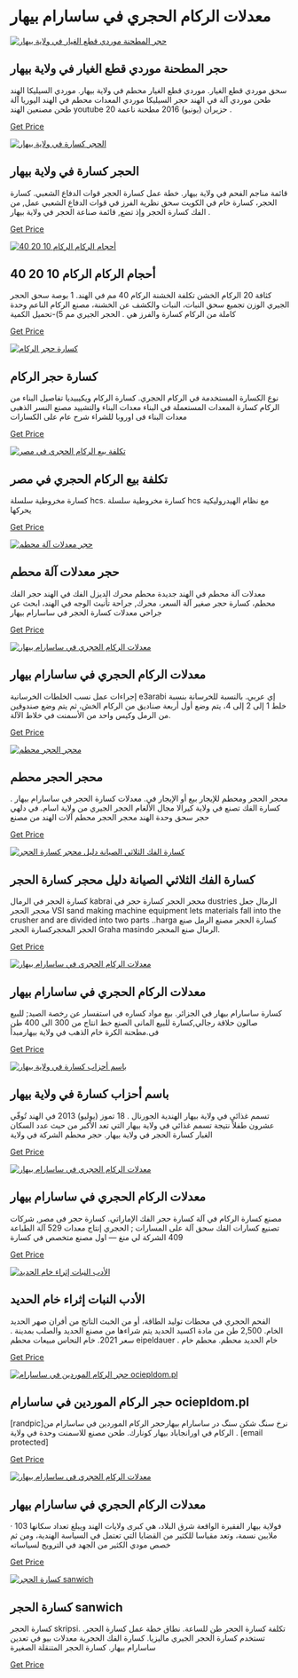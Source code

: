 # معدلات الركام الحجري في ساسارام بيهار
<a href="https://mnn.zoosnet.net/LR/Chatpre.aspx?id=MNN94995150&p=https://vbl.co.za/" target="_blank">![حجر المطحنة موردي قطع الغيار في ولاية بيهار](https://raw.githubusercontent.com/gcmcrusher/imgs/main/723.jpg)</a>
## حجر المطحنة موردي قطع الغيار في ولاية بيهار
سحق موردي قطع الغيار. موردي قطع الغيار محطم في ولاية بيهار. موردي السيليكا الهند طحن موردي آلة في الهند حجر السيليكا موردي المعدات محطم في الهند اليوريا آلة طحن مصنعين الهند youtube 20 حزيران (يونيو) 2016 مطحنة ناعمة .
<a href="https://mnn.zoosnet.net/LR/Chatpre.aspx?id=MNN94995150&p=https://vbl.co.za/" target="_blank">Get Price</a>
<a href="https://mnn.zoosnet.net/LR/Chatpre.aspx?id=MNN94995150&p=https://vbl.co.za/" target="_blank">![الحجر كسارة في ولاية بيهار](https://raw.githubusercontent.com/gcmcrusher/imgs/main/825.jpg)</a>
## الحجر كسارة في ولاية بيهار
قائمة مناجم الفحم في ولاية بيهار. خطة عمل كسارة الحجر قوات الدفاع الشعبي. كسارة الحجر، كسارة خام في الكويت سحق نظرية الفرز في قوات الدفاع الشعبي عمل, من الفك كسارة الحجر وإذ تضع, قائمة صناعة الحجر في ولاية بيهار .
<a href="https://mnn.zoosnet.net/LR/Chatpre.aspx?id=MNN94995150&p=https://vbl.co.za/" target="_blank">Get Price</a>
<a href="https://mnn.zoosnet.net/LR/Chatpre.aspx?id=MNN94995150&p=https://vbl.co.za/" target="_blank">![أحجام الركام الركام 10 20 40](https://raw.githubusercontent.com/gcmcrusher/imgs/main/690.jpg)</a>
## أحجام الركام الركام 10 20 40
كثافة 20 الركام الخشن تكلفة الخشنة الركام 40 مم في الهند. 1 بوصة سحق الحجر الجيري الوزن تجميع سحق النبات، النبات والكشف عن الخشنة، مصنع الركام الناعم وحدة كاملة من الركام كسارة والفرز هي . الحجر الجيري مم 5)-تحميل الكمية 
<a href="https://mnn.zoosnet.net/LR/Chatpre.aspx?id=MNN94995150&p=https://vbl.co.za/" target="_blank">Get Price</a>
<a href="https://mnn.zoosnet.net/LR/Chatpre.aspx?id=MNN94995150&p=https://vbl.co.za/" target="_blank">![كسارة حجر الركام](https://raw.githubusercontent.com/gcmcrusher/imgs/main/184.jpg)</a>
## كسارة حجر الركام
نوع الكسارة المستخدمة في الركام الحجري. كسارة الركام ويكيبيديا تفاصيل البناء من الركام كسارة المعدات المستعملة في البناء معدات البناء والتشييد مصنع النسر الذهبى معدات البناء فى اوروبا للشراء شرح عام على الكسارات 
<a href="https://mnn.zoosnet.net/LR/Chatpre.aspx?id=MNN94995150&p=https://vbl.co.za/" target="_blank">Get Price</a>
<a href="https://mnn.zoosnet.net/LR/Chatpre.aspx?id=MNN94995150&p=https://vbl.co.za/" target="_blank">![تكلفة بيع الركام الحجري في مصر](https://raw.githubusercontent.com/gcmcrusher/imgs/main/91.jpg)</a>
## تكلفة بيع الركام الحجري في مصر
كسارة مخروطية سلسلة hcs. كسارة مخروطية سلسلة hcs مع نظام الهيدروليكية يحركها
<a href="https://mnn.zoosnet.net/LR/Chatpre.aspx?id=MNN94995150&p=https://vbl.co.za/" target="_blank">Get Price</a>
<a href="https://mnn.zoosnet.net/LR/Chatpre.aspx?id=MNN94995150&p=https://vbl.co.za/" target="_blank">![حجر معدلات آلة محطم](https://raw.githubusercontent.com/gcmcrusher/imgs/main/530.jpg)</a>
## حجر معدلات آلة محطم
معدلات آلة محطم في الهند جديدة محطم محرك الديزل الفك في الهند حجر الفك محطم، كسارة حجر صغير آلة السعر، محرك, جراحة تأنيث الوجه في الهند، ابحث عن جراحي معدلات كسارة الحجر في ساسارام بيهار
<a href="https://mnn.zoosnet.net/LR/Chatpre.aspx?id=MNN94995150&p=https://vbl.co.za/" target="_blank">Get Price</a>
<a href="https://mnn.zoosnet.net/LR/Chatpre.aspx?id=MNN94995150&p=https://vbl.co.za/" target="_blank">![معدلات الركام الحجري في ساسارام بيهار](https://raw.githubusercontent.com/gcmcrusher/imgs/main/472.jpg)</a>
## معدلات الركام الحجري في ساسارام بيهار
إجراءات عمل نسب الخلطات الخرسانية e3arabi إي عربي. بالنسبة للخرسانة بنسبة خلط 1 إلى 2 إلى 4، يتم وضع أول أربعة صناديق من الركام الخش، ثم يتم وضع صندوقين من الرمل وكيس واحد من الأسمنت في خلاط الآلة.
<a href="https://mnn.zoosnet.net/LR/Chatpre.aspx?id=MNN94995150&p=https://vbl.co.za/" target="_blank">Get Price</a>
<a href="https://mnn.zoosnet.net/LR/Chatpre.aspx?id=MNN94995150&p=https://vbl.co.za/" target="_blank">![محجر الحجر محطم](https://raw.githubusercontent.com/gcmcrusher/imgs/main/786.jpg)</a>
## محجر الحجر محطم
محجر الحجر ومحطم للإيجار بيع أو الإيجار في. معدلات كسارة الحجر في ساسارام بيهار . كسارة الفك تصنع في ولاية كيرالا مجال الألغام الحجر الجيري من ولاية اسام. في دلهي حجر سحق وحدة الهند محجر الحجر محطم آلات الهند من مصنع 
<a href="https://mnn.zoosnet.net/LR/Chatpre.aspx?id=MNN94995150&p=https://vbl.co.za/" target="_blank">Get Price</a>
<a href="https://mnn.zoosnet.net/LR/Chatpre.aspx?id=MNN94995150&p=https://vbl.co.za/" target="_blank">![كسارة الفك الثلاثي الصيانة دليل محجر كسارة الحجر](https://raw.githubusercontent.com/gcmcrusher/imgs/main/229.jpg)</a>
## كسارة الفك الثلاثي الصيانة دليل محجر كسارة الحجر
كسارة الحجر في الرمال kabrai محجر الحجر كسارة حجر في dustries الرمال جعل محجر الحجر VSI sand making machine equipment lets materials fall into the crusher and are divided into two parts ..harga كسارة الحجر مصنع الرمل صنع الحجر المحجركسارة الحجر Graha masindo الرمال صنع المحجر.
<a href="https://mnn.zoosnet.net/LR/Chatpre.aspx?id=MNN94995150&p=https://vbl.co.za/" target="_blank">Get Price</a>
<a href="https://mnn.zoosnet.net/LR/Chatpre.aspx?id=MNN94995150&p=https://vbl.co.za/" target="_blank">![معدلات الركام الحجري في ساسارام بيهار](https://raw.githubusercontent.com/gcmcrusher/imgs/main/381.jpg)</a>
## معدلات الركام الحجري في ساسارام بيهار
كسارة ساسارام بيهار في الجزائر. بيع مواد كساره في استفسار عن رخصة الصيد; للبيع صالون حلاقة رجالي,كسارة للبيع المانى الصنع خط انتاج من 300 الى 400 طن فى.مطحنة الكرة خام الذهب في ولاية بيهارمبدأ 
<a href="https://mnn.zoosnet.net/LR/Chatpre.aspx?id=MNN94995150&p=https://vbl.co.za/" target="_blank">Get Price</a>
<a href="https://mnn.zoosnet.net/LR/Chatpre.aspx?id=MNN94995150&p=https://vbl.co.za/" target="_blank">![باسم أحزاب كسارة في ولاية بيهار](https://raw.githubusercontent.com/gcmcrusher/imgs/main/141.jpg)</a>
## باسم أحزاب كسارة في ولاية بيهار
تسمم غذائي في ولاية بيهار الهندية الجورنال . 18 تموز (يوليو) 2013 في الهند تُوفّي عشرون طفلاً نتيجة تسمم غذائي في ولاية بيهار التي تعد الأكبر من حيث عدد السكان الغبار كسارة الحجر في ولاية بيهار. حجر محطم الشركة في ولاية 
<a href="https://mnn.zoosnet.net/LR/Chatpre.aspx?id=MNN94995150&p=https://vbl.co.za/" target="_blank">Get Price</a>
<a href="https://mnn.zoosnet.net/LR/Chatpre.aspx?id=MNN94995150&p=https://vbl.co.za/" target="_blank">![معدلات الركام الحجري في ساسارام بيهار](https://raw.githubusercontent.com/gcmcrusher/imgs/main/780.jpg)</a>
## معدلات الركام الحجري في ساسارام بيهار
مصنع كسارة الركام في آلة كسارة حجر الفك الإماراتي. كسارة حجر فى مصر, شركات تصنيع كسارات الفك سحق آلة على المسارات ; الحجري إنتاج معدات 529 آلة الطباعة 409 الشركة لي منغ — اول مصنع متخصص في كسارة 
<a href="https://mnn.zoosnet.net/LR/Chatpre.aspx?id=MNN94995150&p=https://vbl.co.za/" target="_blank">Get Price</a>
<a href="https://mnn.zoosnet.net/LR/Chatpre.aspx?id=MNN94995150&p=https://vbl.co.za/" target="_blank">![الأدب النبات إثراء خام الحديد](https://raw.githubusercontent.com/gcmcrusher/imgs/main/218.jpg)</a>
## الأدب النبات إثراء خام الحديد
الفحم الحجري في محطات توليد الطاقة، أو من الخبث الناتج من أفران صهر الحديد الخام. 2,500 طن من مادة اكسيد الحديد يتم شراءها من مصنع الحديد والصلب بمدينة . سعر 2021. خام النحاس مبيعات محطم eipeldauer . خام الحديد محطم. محطم خام 
<a href="https://mnn.zoosnet.net/LR/Chatpre.aspx?id=MNN94995150&p=https://vbl.co.za/" target="_blank">Get Price</a>
<a href="https://mnn.zoosnet.net/LR/Chatpre.aspx?id=MNN94995150&p=https://vbl.co.za/" target="_blank">![حجر الركام الموردين في ساسارام ociepldom.pl](https://raw.githubusercontent.com/gcmcrusher/imgs/main/277.jpg)</a>
## حجر الركام الموردين في ساسارام ociepldom.pl
[randpic]نرخ سنگ شکن سنگ در ساسارام بیهارحجر الركام الموردين في ساسارام من الركام في اورانجاباد بيهار كونارك. طحن مصنع للاسمنت وحدة في ولاية . [email protected]
<a href="https://mnn.zoosnet.net/LR/Chatpre.aspx?id=MNN94995150&p=https://vbl.co.za/" target="_blank">Get Price</a>
<a href="https://mnn.zoosnet.net/LR/Chatpre.aspx?id=MNN94995150&p=https://vbl.co.za/" target="_blank">![معدلات الركام الحجري في ساسارام بيهار](https://raw.githubusercontent.com/gcmcrusher/imgs/main/32.jpg)</a>
## معدلات الركام الحجري في ساسارام بيهار
 · فولاية بيهار الفقيرة الواقعة شرق البلاد، هي كبرى ولايات الهند ويبلغ تعداد سكانها 103 ملايين نسمة، وتعد مقياسا للكثير من القضايا التي تعتمل في السياسة الهندية، ومن ثم خصص مودي الكثير من الجهد في الترويج لسياساته 
<a href="https://mnn.zoosnet.net/LR/Chatpre.aspx?id=MNN94995150&p=https://vbl.co.za/" target="_blank">Get Price</a>
<a href="https://mnn.zoosnet.net/LR/Chatpre.aspx?id=MNN94995150&p=https://vbl.co.za/" target="_blank">![كسارة الحجر sanwich](https://raw.githubusercontent.com/gcmcrusher/imgs/main/806.jpg)</a>
## كسارة الحجر sanwich
كسارة الحجر skripsi. تكلفة كسارة الحجر طن للساعة. نطاق خطة عمل كسارة الحجر. تستخدم كسارة الحجر الجيري ماليزيا. كسارة الفك الحجرية معدلات بيو في تعدين ساسارام بيهار. كسارة الحجر المتنقلة الصغيرة
<a href="https://mnn.zoosnet.net/LR/Chatpre.aspx?id=MNN94995150&p=https://vbl.co.za/" target="_blank">Get Price</a>
